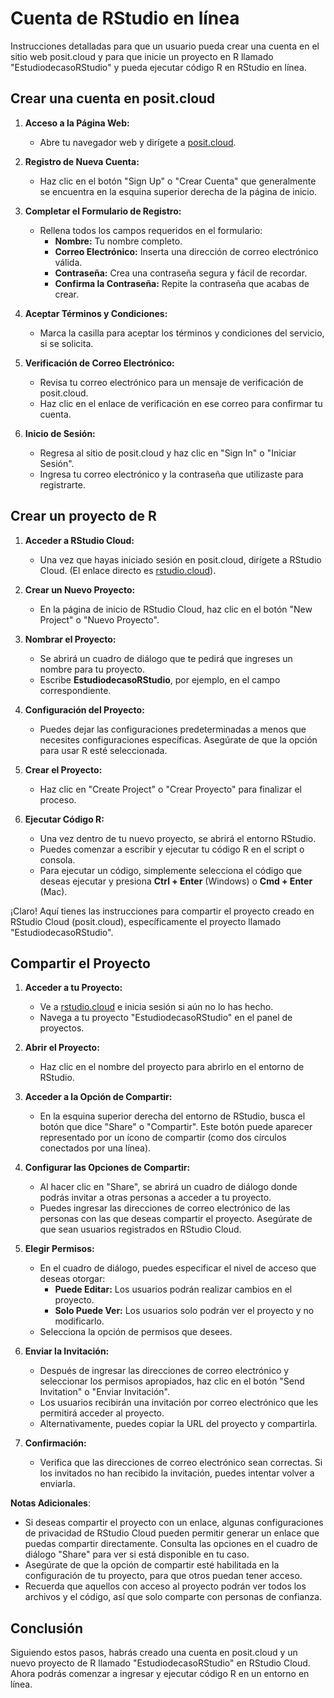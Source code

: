 # Cuenta de RStudio en línea

Instrucciones detalladas para que un usuario pueda crear una cuenta en el sitio web posit.cloud y para que inicie un proyecto en R llamado "EstudiodecasoRStudio" y pueda ejecutar código R en RStudio en línea.

## Crear una cuenta en posit.cloud

1. **Acceso a la Página Web:**
   - Abre tu navegador web y dirígete a [posit.cloud](https://posit.cloud).

2. **Registro de Nueva Cuenta:**
   - Haz clic en el botón "Sign Up" o "Crear Cuenta" que generalmente se encuentra en la esquina superior derecha de la página de inicio.

3. **Completar el Formulario de Registro:**
   - Rellena todos los campos requeridos en el formulario:
     - **Nombre:** Tu nombre completo.
     - **Correo Electrónico:** Inserta una dirección de correo electrónico válida.
     - **Contraseña:** Crea una contraseña segura y fácil de recordar.
     - **Confirma la Contraseña:** Repite la contraseña que acabas de crear.

4. **Aceptar Términos y Condiciones:**
   - Marca la casilla para aceptar los términos y condiciones del servicio, si se solicita.

5. **Verificación de Correo Electrónico:**
   - Revisa tu correo electrónico para un mensaje de verificación de posit.cloud. 
   - Haz clic en el enlace de verificación en ese correo para confirmar tu cuenta.

6. **Inicio de Sesión:**
   - Regresa al sitio de posit.cloud y haz clic en "Sign In" o "Iniciar Sesión".
   - Ingresa tu correo electrónico y la contraseña que utilizaste para registrarte.

## Crear un proyecto de R

1. **Acceder a RStudio Cloud:**
   - Una vez que hayas iniciado sesión en posit.cloud, dirígete a RStudio Cloud. (El enlace directo es [rstudio.cloud](https://rstudio.cloud)).

2. **Crear un Nuevo Proyecto:**
   - En la página de inicio de RStudio Cloud, haz clic en el botón "New Project" o "Nuevo Proyecto".

3. **Nombrar el Proyecto:**
   - Se abrirá un cuadro de diálogo que te pedirá que ingreses un nombre para tu proyecto.
   - Escribe **EstudiodecasoRStudio**, por ejemplo, en el campo correspondiente.

4. **Configuración del Proyecto:**
   - Puedes dejar las configuraciones predeterminadas a menos que necesites configuraciones específicas. Asegúrate de que la opción para usar R esté seleccionada.

5. **Crear el Proyecto:**
   - Haz clic en "Create Project" o "Crear Proyecto" para finalizar el proceso.

6. **Ejecutar Código R:**
   - Una vez dentro de tu nuevo proyecto, se abrirá el entorno RStudio.
   - Puedes comenzar a escribir y ejecutar tu código R en el script o consola.
   - Para ejecutar un código, simplemente selecciona el código que deseas ejecutar y presiona **Ctrl + Enter** (Windows) o **Cmd + Enter** (Mac).

¡Claro! Aquí tienes las instrucciones para compartir el proyecto creado en RStudio Cloud (posit.cloud), específicamente el proyecto llamado "EstudiodecasoRStudio". 

## Compartir el Proyecto

1. **Acceder a tu Proyecto:**
   - Ve a [rstudio.cloud](https://rstudio.cloud) e inicia sesión si aún no lo has hecho.
   - Navega a tu proyecto "EstudiodecasoRStudio" en el panel de proyectos.

2. **Abrir el Proyecto:**
   - Haz clic en el nombre del proyecto para abrirlo en el entorno de RStudio.

3. **Acceder a la Opción de Compartir:**
   - En la esquina superior derecha del entorno de RStudio, busca el botón que dice "Share" o "Compartir". Este botón puede aparecer representado por un ícono de compartir (como dos círculos conectados por una línea).
   
4. **Configurar las Opciones de Compartir:**
   - Al hacer clic en "Share", se abrirá un cuadro de diálogo donde podrás invitar a otras personas a acceder a tu proyecto.
   - Puedes ingresar las direcciones de correo electrónico de las personas con las que deseas compartir el proyecto. Asegúrate de que sean usuarios registrados en RStudio Cloud.

5. **Elegir Permisos:**
   - En el cuadro de diálogo, puedes especificar el nivel de acceso que deseas otorgar:
     - **Puede Editar:** Los usuarios podrán realizar cambios en el proyecto.
     - **Solo Puede Ver:** Los usuarios solo podrán ver el proyecto y no modificarlo.
   - Selecciona la opción de permisos que desees.

6. **Enviar la Invitación:**
   - Después de ingresar las direcciones de correo electrónico y seleccionar los permisos apropiados, haz clic en el botón "Send Invitation" o "Enviar Invitación".
   - Los usuarios recibirán una invitación por correo electrónico que les permitirá acceder al proyecto.
   - Alternativamente, puedes copiar la URL del proyecto y compartirla.

7. **Confirmación:**
   - Verifica que las direcciones de correo electrónico sean correctas. Si los invitados no han recibido la invitación, puedes intentar volver a enviarla.

**Notas Adicionales**:
- Si deseas compartir el proyecto con un enlace, algunas configuraciones de privacidad de RStudio Cloud pueden permitir generar un enlace que puedas compartir directamente. Consulta las opciones en el cuadro de diálogo "Share" para ver si está disponible en tu caso.
- Asegúrate de que la opción de compartir esté habilitada en la configuración de tu proyecto, para que otros puedan tener acceso.
- Recuerda que aquellos con acceso al proyecto podrán ver todos los archivos y el código, así que solo comparte con personas de confianza.

## Conclusión
Siguiendo estos pasos, habrás creado una cuenta en posit.cloud y un nuevo proyecto de R llamado "EstudiodecasoRStudio" en RStudio Cloud. Ahora podrás comenzar a ingresar y ejecutar código R en un entorno en línea.

